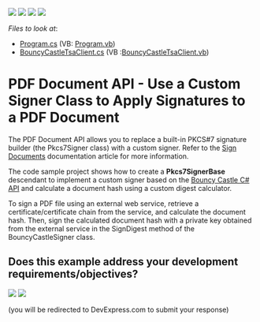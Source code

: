<!-- default badges list -->
![](https://img.shields.io/endpoint?url=https://codecentral.devexpress.com/api/v1/VersionRange/247712953/20.2.1%2B)
[![](https://img.shields.io/badge/Open_in_DevExpress_Support_Center-FF7200?style=flat-square&logo=DevExpress&logoColor=white)](https://supportcenter.devexpress.com/ticket/details/T871584)
[![](https://img.shields.io/badge/📖_How_to_use_DevExpress_Examples-e9f6fc?style=flat-square)](https://docs.devexpress.com/GeneralInformation/403183)
[![](https://img.shields.io/badge/💬_Leave_Feedback-feecdd?style=flat-square)](#does-this-example-address-your-development-requirementsobjectives)
<!-- default badges end -->
<!-- default file list -->
*Files to look at*:
* [Program.cs](./CS/CustomSigner/Program.cs) (VB: [Program.vb](./VB/CustomSigner/Program.vb))
* [BouncyCastleTsaClient.cs](./CS/CustomSigner/BouncyCastleSigner.cs)  (VB :[BouncyCastleTsaClient.vb](./VB/CustomSigner/BouncyCastleSigner.vb))
<!-- default file list end -->

# PDF Document API - Use a Custom Signer Class to Apply Signatures to a PDF Document

The PDF Document API allows you to replace a built-in PKCS#7 signature builder (the Pkcs7Signer class) with a custom signer. Refer to the [Sign Documents](https://docs.devexpress.com/OfficeFileAPI/114623/pdf-document-api/document-security/sign-documents) documentation article for more information.

The code sample project shows how to create a **Pkcs7SignerBase** descendant to implement a custom signer based on the [Bouncy Castle C# API](https://www.bouncycastle.org/csharp/index.html) and calculate a document hash using a custom digest calculator.

To sign a PDF file using an external web service, retrieve a certificate/certificate chain from the service, and calculate the document hash. Then, sign the calculated document hash with a private key obtained from the external service in the SignDigest method of the BouncyCastleSigner class.
<!-- feedback -->
## Does this example address your development requirements/objectives?

[<img src="https://www.devexpress.com/support/examples/i/yes-button.svg"/>](https://www.devexpress.com/support/examples/survey.xml?utm_source=github&utm_campaign=pdf-document-api-custom-signer&~~~was_helpful=yes) [<img src="https://www.devexpress.com/support/examples/i/no-button.svg"/>](https://www.devexpress.com/support/examples/survey.xml?utm_source=github&utm_campaign=pdf-document-api-custom-signer&~~~was_helpful=no)

(you will be redirected to DevExpress.com to submit your response)
<!-- feedback end -->
